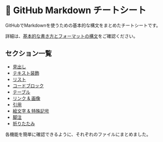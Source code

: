 # 📖 GitHub Markdown チートシート

GitHubでMarkdownを使うための基本的な構文をまとめたチートシートです。

詳細は、[基本的な書き方とフォーマットの構文](https://docs.github.com/ja/get-started/writing-on-github/getting-started-with-writing-and-formatting-on-github/basic-writing-and-formatting-syntax)をご確認ください。

## セクション一覧
- [見出し](./headings.md)
- [テキスト装飾](./text-style.md)
- [リスト](./lists.md)
- [コードブロック](./code.md)
- [テーブル](./table.md)
- [リンク & 画像](./links.md)
- [引用](./quotes.md)
- [絵文字 & 特殊記号](./emoji.md)
- [脚注](./notes.md)
- [折りたたみ](./folding.md)

各機能を簡単に確認できるように、それぞれのファイルにまとめました。
